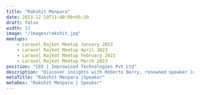 ```yaml
---
title: "Rakshit Menpara"
date: 2023-12-19T11:40:08+05:30
draft: false
width: 12
image: "/images/rakshit.jpg"
meetups: 
    - Laravel Rajkot Meetup January 2023
    - Laravel Rajkot Meetup April 2023
    - Laravel Rajkot Meetup February 2023
    - Laravel Rajkot Meetup March 2023
position: "CEO | Improwised Technologies Pvt Ltd"
description: "Discover insights with Roberto Berry, renowned speaker in the events industry. Join us at Eventchamp for an unforgettable experience."
metaTitle: "Rakshit Menpara |Speaker"
metaDes: "Rakshit Menpara | Speaker"
---
```

